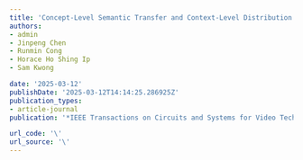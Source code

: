 ```yaml
---
title: 'Concept-Level Semantic Transfer and Context-Level Distribution Modeling for Few-Shot Segmentation'
authors:
- admin
- Jinpeng Chen
- Runmin Cong
- Horace Ho Shing Ip
- Sam Kwong

date: '2025-03-12'
publishDate: '2025-03-12T14:14:25.286925Z'
publication_types:
- article-journal
publication: '*IEEE Transactions on Circuits and Systems for Video Technology*'

url_code: '\'
url_source: '\'
---
```

